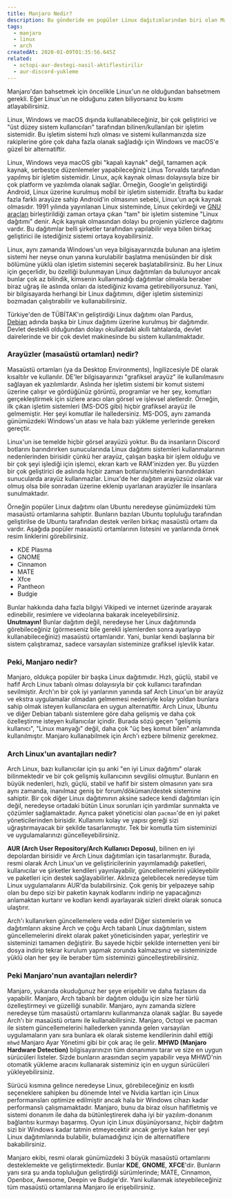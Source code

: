 ```yaml
---
title: Manjaro Nedir?
description: Bu gönderide en popüler Linux dağıtımlarından biri olan Manjaro Linux'ün basit anlatımını ve birkaç ekstra bilgiyi bulabilirsiniz.
tags:
  - manjaro
  - linux
  - arch
createdAt: 2020-01-09T01:35:56.645Z
related:
  - octopi-aur-destegi-nasil-aktiflestirilir
  - aur-discord-yukleme
---
```


Manjaro'dan bahsetmek için öncelikle Linux'un ne olduğundan bahsetmem gerekli. Eğer Linux'un ne olduğunu zaten biliyorsanız bu kısmı atlayabilirsiniz.

Linux, Windows ve macOS dışında kullanabileceğiniz, bir çok geliştirici ve "üst düzey sistem kullanıcıları" tarafından bilinen/kullanılan bir işletim sistemidir. Bu işletim sistemi hızlı olması ve sistemi kullanmanızda size rakiplerine göre çok daha fazla olanak sağladığı için Windows ve macOS'e güzel bir alternatiftir.

Linux, Windows veya macOS gibi "kapalı kaynak" değil, tamamen açık kaynak, serbestçe düzenlemeler yapabileceğiniz Linus Torvalds tarafından yapılmış bir işletim sistemidir. Linux, açık kaynak olması dolayısıyla bize bir çok platform ve yazılımda olanak sağlar. Örneğin, Google'ın geliştirdiği Android, Linux üzerine kurulmuş mobil bir işletim sistemidir. Etrafta bu kadar fazla farklı arayüze sahip Android'in olmasının sebebi, Linux'un açık kaynak olmasıdır. 1991 yılında yayınlanan Linux sisteminde, Linux çekirdeği ve [GNU araçları](https://tr.wikipedia.org/wiki/GNU_Tasar%C4%B1s%C4%B1) birleştirildiği zaman ortaya çıkan "tam" bir işletim sistemine "Linux dağıtımı" denir. Açık kaynak olmasından dolayı bu projenin yüzlerce dağıtımı vardır. Bu dağıtımlar belli şirketler tarafından yapılabilir veya bilen birkaç geliştirici ile istediğiniz sistemi ortaya koyabilirsiniz.

Linux, aynı zamanda Windows'un veya bilgisayarınızda bulunan ana işletim sistemi her neyse onun yanına kurulabilir başlatma menüsünden bir disk bölümüne yüklü olan işletim sistemini seçerek başlatabilirsiniz. Bu her Linux için geçerlidir, bu özelliği bulunmayan Linux dağıtımları da bulunuyor ancak bunlar çok az bilindik, kimsenin kullanmadığı dağıtımlar olmakla beraber biraz uğraş ile aslında onları da istediğiniz kıvama getirebiliyorsunuz. Yani, bir bilgisayarda herhangi bir Linux dağıtımını, diğer işletim sisteminizi bozmadan çalıştırabilir ve kullanabilirsiniz.

Türkiye'den de TÜBİTAK'ın geliştirdiği Linux dağıtımı olan Pardus, [Debian](https://tr.wikipedia.org/wiki/Debian) adında başka bir Linux dağıtımı üzerine kurulmuş bir dağıtımdır. Devlet destekli olduğundan dolayı okullardaki akıllı tahtalarda, devlet dairelerinde ve bir çok devlet makinesinde bu sistem kullanılmaktadır.

### Arayüzler (masaüstü ortamları) nedir?

Masaüstü ortamları (ya da Desktop Environments), İngilizcesiyle DE olarak kısaltılır ve kullanılır. DE'ler bilgisayarınızı "grafiksel arayüz" ile kullanılmasını sağlayan ek yazılımlardır. Aslında her işletim sistemi bir komut sistemi üzerine çalışır ve gördüğünüz görüntü, programlar ve her şey, komutları gerçekleştirmek için sizlere aracı olan görsel ve işlevsel aletlerdir. Örneğin, ilk çıkan işletim sistemleri (MS-DOS gibi) hiçbir grafiksel arayüz ile gelmemiştir. Her şeyi komutlar ile halledersiniz. MS-DOS, aynı zamanda günümüzdeki Windows'un atası ve hala bazı yükleme yerlerinde gereken gereçtir.

<smart-image src="https://the-person-under-this-message.is-inside.me/cqyodEjg.png"></smart-image>

Linux'un ise temelde hiçbir görsel arayüzü yoktur. Bu da insanların Discord botlarını barındırırken sunucularında Linux dağıtımı sistemleri kullanmalarının nedenlerinden birisidir çünkü her arayüz, çalışan başka bir işlem olduğu ve bir çok şeyi işlediği için işlemci, ekran kartı ve RAM'inizden yer. Bu yüzden bir çok geliştirici de aslında hiçbir zaman botlarını/sitelerini barındırdıkları sunucularda arayüz kullanmazlar. Linux'de her dağıtım arayüzsüz olarak var olmuş olsa bile sonradan üzerine eklenip uyarlanan arayüzler ile insanlara sunulmaktadır.

Örneğin popüler Linux dağıtımı olan Ubuntu neredeyse günümüzdeki tüm masaüstü ortamlarına sahiptir. Bunların bazıları Ubuntu topluluğu tarafından geliştirilse de Ubuntu tarafından destek verilen birkaç masaüstü ortamı da vardır. Aşağıda popüler masaüstü ortamlarının listesini ve yanlarında örnek resim linklerini görebilirsiniz.

- KDE Plasma
- GNOME
- Cinnamon
- MATE
- Xfce
- Pantheon
- Budgie

Bunlar hakkında daha fazla bilgiyi Vikipedi ve internet üzerinde arayarak edinebilir, resimlere ve videolarına bakarak inceleyebilirsiniz. **Unutmayın!** Bunlar dağıtım değil, neredeyse her Linux dağıtımında görebileceğiniz (görmeseniz bile gerekli işlemlerden sonra ayarlayıp kullanabileceğiniz) masaüstü ortamlarıdır. Yani, bunlar kendi başlarına bir sistem çalıştıramaz, sadece varsayılan sisteminize grafiksel işlevlik katar.

### Peki, Manjaro nedir?

Manjaro, oldukça popüler bir başka Linux dağıtımıdır. Hızlı, güçlü, stabil ve hafif Arch Linux tabanlı olması dolayısıyla bir çok kullanıcı tarafından sevilmiştir. Arch'ın bir çok iyi yanlarının yanında saf Arch Linux'un bir arayüz ve ekstra uygulamalar olmadan gelmemesi nedeniyle kolay yoldan bunlara sahip olmak isteyen kullanıcılara en uygun alternatiftir. Arch Linux, Ubuntu ve diğer Debian tabanlı sistemlere göre daha gelişmiş ve daha çok özelleştirme isteyen kullanıcılar içindir. Burada sözü geçen "gelişmiş kullanıcı", "Linux manyağı" değil, daha çok "üç beş komut bilen" anlamında kullanılmıştır. Manjaro kullanabilmek için Arch'ı ezbere bilmeniz gerekmez.

### Arch Linux'un avantajları nedir?

Arch Linux, bazı kullanıcılar için şu anki "en iyi Linux dağıtımı" olarak bilinmektedir ve bir çok gelişmiş kullanıcının sevgilisi olmuştur. Bunların en büyük nedenleri, hızlı, güçlü, stabil ve hafif bir sistem olmasının yanı sıra aynı zamanda, inanılmaz geniş bir forum/döküman/destek sistemine sahiptir. Bir çok diğer Linux dağıtımının aksine sadece kendi dağıtımları için değil, neredeyse ortadaki bütün Linux sorunları için yardımlar sunmakta ve çözümler sağlamaktadır.
Ayrıca paket yöneticisi olan `pacman`'de en iyi paket yöneticilerinden birisidir. Kullanımı kolay ve yapısı gereği sizi uğraştırmayacak bir şekilde tasarlanmıştır. Tek bir komutla tüm sisteminizi ve uygulamalarınızı güncelleyebilirsiniz.

**AUR (Arch User Repository/Arch Kullanıcı Deposu)**, bilinen en iyi depolardan birisidir ve Arch Linux dağıtımları için tasarlanmıştır. Burada, resmi olarak Arch Linux'un ve geliştiricilerinin yayımlamadığı paketleri, kullanıcılar ve şirketler kendileri yayınlayabilir, güncellemelerini yükleyebilir ve paketleri için destek sağlayabilirler. Aklınıza gelebilecek neredeyse tüm Linux uygulamalarını AUR'da bulabilirsiniz. Çok geniş bir yelpazeye sahip olan bu depo sizi bir paketin kaynak kodlarını indirip ne yapacağınızı anlamaktan kurtarır ve kodları kendi ayarlayarak sizleri direkt olarak sonuca ulaştırır.

<smart-image src="https://the-person-under-this-message.is-inside.me/Cef5FUfj.png"></smart-image>

Arch'ı kullanırken güncellemelere veda edin! Diğer sistemlerin ve dağıtımların aksine Arch ve çoğu Arch tabanlı Linux dağıtımları, sistem güncellemelerini direkt olarak paket yöneticisinden yapar, yerleştirir ve sisteminizi tamamen değiştirir. Bu sayede hiçbir şekilde internetten yeni bir dosya indirip tekrar kurulum yapmak zorunda kalmazsınız ve sisteminizde yüklü olan her şey ile beraber tüm sisteminizi güncelleştirebilirsiniz.

### Peki Manjaro'nun avantajları nelerdir?

Manjaro, yukarıda okuduğunuz her şeye erişebilir ve daha fazlasını da yapabilir. Manjaro, Arch tabanlı bir dağıtım olduğu için size her türlü özelleştirmeyi ve güzelliği sunabilir. Manjaro, aynı zamanda sizlere neredeyse tüm masaüstü ortamlarını kullanmanıza olanak sağlar. Bu sayede Arch'ı bir masaüstü ortamı ile kullanabilirsiniz. Manjaro, Octopi ve pacman ile sistem güncellemelerini hallederken yanında gelen varsayılan uygulamaların yanı sıra bunlara ek olarak sisteme kendilerinin dahil ettiği `mhwd` Manjaro Ayar Yönetimi gibi bir çok araç ile gelir. **MHWD (Manjaro Hardware Detection)** bilgisayarınızın tüm donanımını tarar ve size en uygun sürücüleri listeler. Sizde bunların arasından seçim yapabilir veya MHWD'nin otomatik yükleme aracını kullanarak sisteminiz için en uygun sürücüleri yükleyebilirsiniz.

<smart-image src="https://the-person-under-this-message.is-inside.me/jHL9Am3H.png"></smart-image>

Sürücü kısmına gelince neredeyse Linux, görebileceğiniz en kısıtlı seçeneklere sahipken bu dönemde Intel ve Nvidia kartları için Linux performansları optimize edilmiştir ancak hala bir Windows cihazı kadar performanslı çalışmamaktadır. Manjaro, bunu da biraz olsun hafifletmiş ve sistemi donanım ile daha da bütünleştirerek daha iyi bir yazılım-donanım bağlantısı kurmayı başarmış. Oyun için Linux düşünüyorsanız, hiçbir dağıtım sizi bir Windows kadar tatmin etmeyecektir ancak geriye kalan her şeyi Linux dağıtımlarında bulabilir, bulamadığınız için de alternatiflere bakabilirsiniz.

Manjaro ekibi, resmi olarak günümüzdeki 3 büyük masaüstü ortamlarını desteklemekte ve geliştirmektedir. Bunlar **KDE**, **GNOME**, **XFCE**'dir. Bunların yanı sıra şu anda topluluğun geliştirdiği sürümlerinde; MATE, Cinnamon, Openbox, Awesome, Deepin ve Budgie'dir. Yani kullanmak isteyebileceğiniz tüm masaüstü ortamlarına Manjaro ile erişebilirsiniz.

